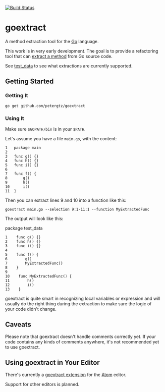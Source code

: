 [![Build Status](https://travis-ci.org/petergtz/goextract.svg?branch=master)](https://travis-ci.org/petergtz/goextract)
# goextract

A method extraction tool for the [Go](https://golang.org/) language.

This work is in very early development. The goal is to provide a refactoring tool that can [extract a method](http://refactoring.com/catalog/extractMethod.html) from Go source code.

See [test_data](https://github.com/petergtz/goextract/tree/master/test_data) to see what extractions are currently supported.

## Getting Started

### Getting It 
    go get github.com/petergtz/goextract

### Using It

Make sure `$GOPATH/bin` is in your `$PATH`.

Let's assume you have a file `main.go`,  with the content:

    1   package main
    2
    3   func g() {}
    4   func h() {}
    5   func i() {}
    6
    7   func f() {
    8       g()
    9       h()
    10      i()
    11  }

Then you can extract lines 9 and 10 into a function like this:

    goextract main.go --selection 9:1-11:1 --function MyExtractedFunc

The output will look like this:

package test_data

    1    func g() {}
    2    func h() {}
    3    func i() {}
    4
    5    func f() {
    6        g()
    7        MyExtractedFunc()
    8    }
    9
    10    func MyExtractedFunc() {
    11        h()
    12        i()
    13    }

goextract is quite smart in recognizing local variables or expression and will usually do the right thing during the extraction to make sure the logic of your code didn't change.

## Caveats

Please note that goextract doesn't handle comments correctly yet. If your code contains any kinds of comments anywhere, it's not recommended yet to use goextract.

## Using goextract in Your Editor

There's currently a [goextract extension](https://atom.io/packages/goextract) for the [Atom](https://atom.io/) editor.

Support for other editors is planned.